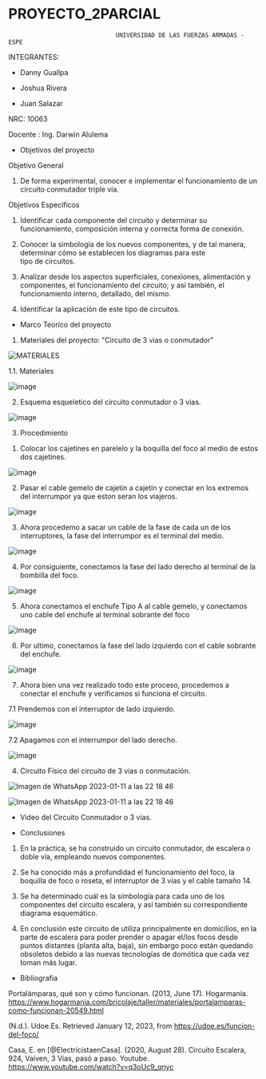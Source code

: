 # PROYECTO_2PARCIAL
                                  UNIVERSIDAD DE LAS FUERZAS ARMADAS - ESPE

INTEGRANTES:

* Danny Guallpa

* Joshua Rivera

* Juan Salazar

NRC: 10063

Docente : Ing. Darwin Alulema

* Objetivos del proyecto

Objetivo General

1. De forma experimental, conocer e implementar el funcionamiento de un circuito conmutador triple vía.

Objetivos Especificos

1. Identificar cada componente del circuito y determinar su funcionamiento, composición interna y correcta forma de conexión.

2. Conocer la simbología de los nuevos componentes, y de tal manera, determinar cómo se establecen los diagramas para este tipo de circuitos.

3. Analizar desde los aspectos superficiales, conexiones, alimentación y componentes, el funcionamiento del circuito; y así también, el funcionamiento interno, detallado, del mismo.

4. Identificar la aplicación de este tipo de circuitos.

* Marco Teoríco del proyecto 

1) Materiales del proyecto: "Circuito de 3 vias o conmutador" 

![MATERIALES](https://user-images.githubusercontent.com/116821649/211951887-54e70fa9-1376-417c-8bf3-51367f159ac8.png)

1.1. Materiales 

![image](https://user-images.githubusercontent.com/116821649/211952451-9ea5ded4-f4cb-4bbe-b400-b46bcb8cabe7.png)

2) Esquema esqueletico del circuito conmutador o 3 vias.

![image](https://user-images.githubusercontent.com/116821649/211702284-95e71993-e516-4c21-b35c-e6bae5911743.png)

3) Procedimiento 

1. Colocar los cajetines en parelelo y la boquilla del foco al medio de estos dos cajetines.

![image](https://user-images.githubusercontent.com/116821649/211955293-5b0511af-127e-4555-a5fa-3814457542a1.png)

2. Pasar el cable gemelo de cajetin a cajetin y conectar en los extremos del interrumpor ya que eston seran los viajeros.

![image](https://user-images.githubusercontent.com/116821649/211955564-389b3c2b-bb16-4934-b8f4-b9b1020028a1.png)

3. Ahora procedemo a sacar un cable de la fase de cada un de los interruptores, la fase del interrumpor es el terminal del medio.

![image](https://user-images.githubusercontent.com/116821649/211955890-e9456532-c5da-4f32-9c25-95b80a6a8d8c.png)

4. Por consiguiente, conectamos la fase del lado derecho al terminal de la bombilla del foco.

![image](https://user-images.githubusercontent.com/116821649/211956100-c43d0ddc-e202-426e-b309-87929a2125f6.png)

5. Ahora conectamos el enchufe Tipo A al cable gemelo, y conectamos uno cable del enchufe al terminal sobrante del foco 

![image](https://user-images.githubusercontent.com/116821649/211956502-4e6f372e-fb58-477f-a2cf-21685c9fcda1.png)

6. Por ultimo, conectamos la fase del lado izquierdo con el cable sobrante del enchufe. 

![image](https://user-images.githubusercontent.com/116821649/211956666-9520c139-d9b6-45cf-9b13-4700e01a6484.png)

7. Ahora bien una vez realizado todo este proceso, procedemos a conectar el enchufe y verificamos si funciona el circuito.

7.1 Prendemos con el interruptor de lado izquierdo.

![image](https://user-images.githubusercontent.com/116821649/211956805-67322584-56f3-49eb-8315-eaaecb551aa9.png)

7.2 Apagamos con el interrumpor del lado derecho.

![image](https://user-images.githubusercontent.com/116821649/211956980-1086fad0-0878-40c0-8376-78c9b821de28.png)

4) Circuito Físico del circuito de 3 vias o conmutación.

![Imagen de WhatsApp 2023-01-11 a las 22 18 46](https://user-images.githubusercontent.com/116821649/211969124-ffc57c78-a2ac-4c0c-867c-e7377bb4d7d0.jpg)

![Imagen de WhatsApp 2023-01-11 a las 22 18 46](https://user-images.githubusercontent.com/116821649/211969135-0d8c7178-36fc-4a1a-95a5-ab8f96f96e7c.jpg)

* Video del Circuito Conmutador o 3 vias.



* Conclusiones 

1. En la práctica, se ha construido un circuito conmutador, de escalera o doble vía, empleando nuevos componentes.

2. Se ha conocido más a profundidad el funcionamiento del foco, la boquilla de foco o roseta, el interruptor de 3 vías y el cable tamaño 14.

3. Se ha determinado cuál es la simbología para cada uno de los componentes del circuito escalera, y así también su correspondiente diagrama esquemático.

4. En conclusión este circuito de utiliza principalmente en domicilios, en la parte de escalera para poder prender o apagar el/los focos desde puntos distantes (planta alta, baja), sin embargo poco están quedando obsoletos debido a las nuevas tecnologías de domótica que cada vez toman más lugar.

* Bibliografia 

Portalámparas, qué son y cómo funcionan. (2013, June 17). Hogarmania. https://www.hogarmania.com/bricolaje/taller/materiales/portalamparas-como-funcionan-20549.html

(N.d.). Udoe.Es. Retrieved January 12, 2023, from https://udoe.es/funcion-del-foco/

Casa, E. en [@ElectricistaenCasa]. (2020, August 28). Circuito Escalera, 924, Vaiven, 3 Vias, pasó a paso. Youtube. https://www.youtube.com/watch?v=q3oUc9_qnyc






